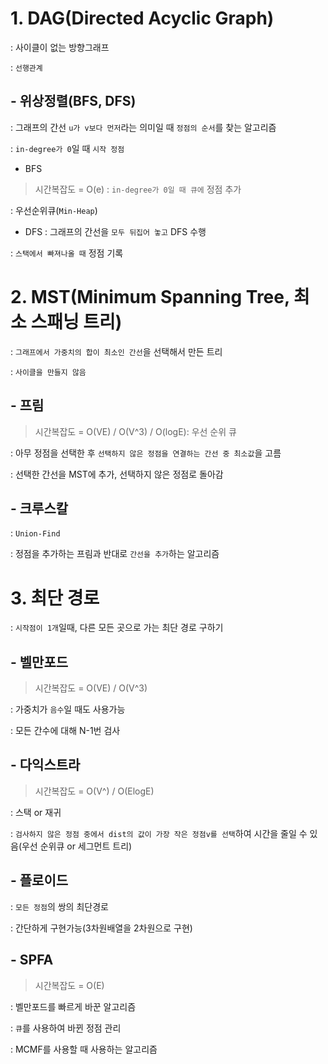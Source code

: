 # 1. DAG(Directed Acyclic Graph)
: 사이클이 없는 방향그래프

: `선행관계`

## - 위상정렬(BFS, DFS)
: 그래프의 간선 `u가 v보다 먼저`라는 의미일 때 `정점의 순서`를 찾는 알고리즘

: `in-degree가 0`일 때 `시작 정점`

- BFS
> 시간복잡도 = O(e)
: `in-degree가 0일 때 큐에` 정점 추가

: 우선순위큐(`Min-Heap`)


- DFS
: 그래프의 간선을 `모두 뒤집어 놓고` DFS 수행

: `스택에서 빠져나올 때` 정점 기록


# 2. MST(Minimum Spanning Tree, 최소 스패닝 트리)
: `그래프에서 가중치의 합이 최소인 간선`을 선택해서 만든 트리

: `사이클을 만들지 않음`

## - 프림
> 시간복잡도 = O(VE) / O(V^3) / O(logE): 우선 순위 큐

: 아무 정점을 선택한 후 `선택하지 않은 정점을 연결하는 간선 중 최소값`을 고름

: 선택한 간선을 MST에 추가, 선택하지 않은 정점로 돌아감


## - 크루스칼
: `Union-Find`

: 정점을 추가하는 프림과 반대로 `간선을 추가`하는 알고리즘


# 3. 최단 경로
: `시작점이 1개`일때, 다른 모든 곳으로 가는 최단 경로 구하기


## - 벨만포드
> 시간복잡도 = O(VE) / O(V^3)

: 가중치가 `음수`일 때도 사용가능

: 모든 간수에 대해 N-1번 검사


## - 다익스트라
> 시간복잡도 = O(V^) / O(ElogE)

: 스택 or 재귀

: `검사하지 않은 정점 중에서 dist의 값이 가장 작은 정점v를 선택`하여 시간을 줄일 수 있음(우선 순위큐 or 세그먼트 트리)


## - 플로이드
: `모든 정점`의 쌍의 최단경로

: 간단하게 구현가능(3차원배열을 2차원으로 구현)

## - SPFA
> 시간복잡도 = O(E)

: 벨만포드를 빠르게 바꾼 알고리즘

: `큐`를 사용하여 바뀐 정점 관리

: MCMF를 사용할 때 사용하는 알고리즘

